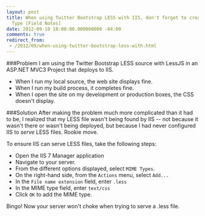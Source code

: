 ```yaml
---
layout: post
title: When using Twitter Bootstrap LESS with IIS, don't forget to create the MIME
  Type [Field Notes]
date: 2012-09-10 18:00:00.000000000 -04:00
comments: true
redirect_from: 
 - /2012/09/when-using-twitter-bootstrap-less-with.html
---
```

###Problem
I am using the Twitter Bootstrap LESS source with LessJS in an ASP.NET MVC3 Project that deploys to IIS.

* When I run my local source, the web site displays fine.
* When I run my build process, it completes fine.
* When I open the site on my development or production boxes, the CSS doesn't display.

###Solution
After making the problem much more complicated than it had to be, I realized that my LESS file wasn't being found by IIS -- not because it wasn't there or wasn't being deployed, but because I had never configured IIS to *serve* LESS files. Rookie move.

To ensure IIS can serve LESS files, take the following steps:

* Open the IIS 7 Manager application
* Navigate to your server.
* From the different options displayed, select `MIME Types`.
* On the right-hand side, from the `Actions` menu, select `Add...`
* In the `File name extension` field, enter `.less`
* In the MIME type field, enter `text/css`
* Click `OK` to add the MIME type.

Bingo! Now your server won't choke when trying to serve a .less file.
